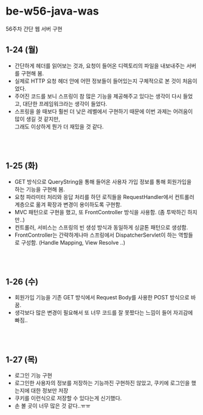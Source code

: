# be-w56-java-was
56주차 간단 웹 서버 구현

## 1-24 (월)
- 간단하게 헤더를 읽어보는 것과, 요청이 들어온 디렉토리의 파일을 내보내주는 서버를 구현해 봄.
- 실제로 HTTP 요청 헤더 안에 어떤 정보들이 들어있는지 구체적으로 본 것이 처음이었다.
- 주어진 코드를 보니 스프링이 참 많은 기능을 제공해주고 있다는 생각이 다시 들었고, 대단한 프레임워크라는 생각이 들었다.
- 스프링을 쓸 때보다 훨씬 더 낮은 레벨에서 구현하기 때문에 이번 과제는 어려움이 많이 생길 것 같지만,<br>그래도 이상하게 뭔가 더 재밌을 것 같다.
<br>
<br>

## 1-25 (화)
- GET 방식으로 QueryString을 통해 들어온 사용자 가입 정보를 통해 회원가입을 하는 기능을 구현해 봄. 
- 요청 파라미터 처리와 응답 처리를 하던 로직들을 RequestHandler에서 컨트롤러 계층으로 옮겨 확장과 변경이 용이하도록 구현함. 
- MVC 패턴으로 구현을 했고, 또 FrontController 방식을 사용함. (좀 투박하긴 하지만..)
- 컨트롤러, 서비스는 스프링의 빈 생성 방식과 동일하게 싱글톤 패턴으로 생성함. 
- FrontController는 간략하게나마 스프링에서 DispatcherServlet이 하는 역할들로 구성함.
   (Handle Mapping, View Resolve ..)
<br>
<br>

## 1-26 (수)
- 회원가입 기능을 기존 GET 방식에서 Request Body를 사용한 POST 방식으로 바꿈.
- 생각보다 많은 변경이 필요해서 또 너무 코드를 잘 못짰다는 느낌이 들어 자괴감에 빠짐..
<br>
<br>

## 1-27 (목)
- 로그인 기능 구현
- 로그인한 사용자의 정보를 저장하는 기능까진 구현하진 않았고, 쿠키에 로그인을 했는지에 대한 정보만 저장
- 쿠키를 이런식으로 저장할 수 있다는게 신기했다.
- 손 볼 곳이 너무 많은 것 같다..ㅠㅠ